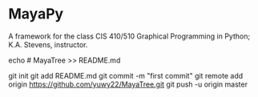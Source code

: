 MayaPy
======

A framework for the class CIS 410/510 Graphical Programming in Python; K.A. Stevens, instructor.

echo # MayaTree >> README.md

git init
git add README.md
git commit -m "first commit"
git remote add origin https://github.com/yuwy22/MayaTree.git
git push -u origin master
